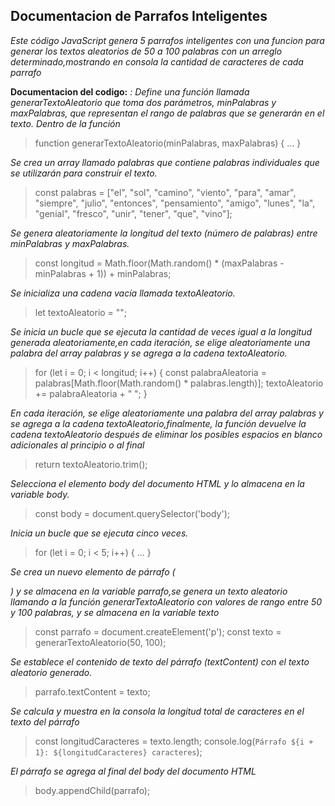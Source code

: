 
## Documentacion de Parrafos Inteligentes

*Este código JavaScript genera 5 parrafos inteligentes con una funcion para generar los textos aleatorios de 50 a 100 palabras con un arreglo determinado,mostrando en consola la cantidad de caracteres de cada parrafo*


**Documentacion del codigo:**
*: Define una función llamada generarTextoAleatorio que toma dos parámetros, minPalabras y maxPalabras, que representan el rango de palabras que se generarán en el texto. Dentro de la función*
>function generarTextoAleatorio(minPalabras, maxPalabras) { ... }

*Se crea un array llamado palabras que contiene palabras individuales que se utilizarán para construir el texto.*
>const palabras = ["el", "sol", "camino", "viento", "para",
     "amar", "siempre", "julio", "entonces", "pensamiento", 
     "amigo", "lunes", "la", "genial", "fresco", 
     "unir", "tener", "que", "vino"];

*Se genera aleatoriamente la longitud del texto (número de palabras) entre minPalabras y maxPalabras.*
>const longitud = Math.floor(Math.random() * (maxPalabras - minPalabras + 1)) + minPalabras;

*Se inicializa una cadena vacía llamada textoAleatorio.*
>let textoAleatorio = "";

*Se inicia un bucle que se ejecuta la cantidad de veces igual a la longitud generada aleatoriamente,en cada iteración, se elige aleatoriamente una palabra del array palabras y se agrega a la cadena textoAleatorio.*
>for (let i = 0; i < longitud; i++) {
        const palabraAleatoria = palabras[Math.floor(Math.random() * palabras.length)];
        textoAleatorio += palabraAleatoria + " ";
    }

*En cada iteración, se elige aleatoriamente una palabra del array palabras y se agrega a la cadena textoAleatorio,finalmente, la función devuelve la cadena textoAleatorio después de eliminar los posibles espacios en blanco adicionales al principio o al final*
> return textoAleatorio.trim();

*Selecciona el elemento body del documento HTML y lo almacena en la variable body.*
>const body = document.querySelector('body');

*Inicia un bucle que se ejecuta cinco veces.*
>for (let i = 0; i < 5; i++) { ... }

*Se crea un nuevo elemento de párrafo (<p>) y se almacena en la variable parrafo,se genera un texto aleatorio llamando a la función generarTextoAleatorio con valores de rango entre 50 y 100 palabras, y se almacena en la variable texto*
>const parrafo = document.createElement('p');
const texto = generarTextoAleatorio(50, 100);

*Se establece el contenido de texto del párrafo (textContent) con el texto aleatorio generado.*
>parrafo.textContent = texto;

*Se calcula y muestra en la consola la longitud total de caracteres en el texto del párrafo*
>const longitudCaracteres = texto.length;
console.log(`Párrafo ${i + 1}: ${longitudCaracteres} caracteres`);

*El párrafo se agrega al final del body del documento HTML*
>body.appendChild(parrafo);
